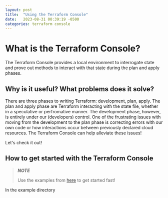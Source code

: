 ```yaml
---
layout: post
title:  "Using the Terraform Console"
date:   2023-08-31 00:39:19 -0500
categories: terraform console
---
```

# What is the Terraform Console?
The Terraform Console provides a local environment to interrogate state and prove out methods to interact with that state during the plan and apply phases.

## Why is it useful? What problems does it solve?
There are three phases to writing Terraform: development, plan, apply.
The plan and apply phase are Terraform interacting with the state file, whether in a speculative or perfromative manner.
The development phase, however, is entirely under our (developers) control.
One of the frustrating issues with moving from the development to the plan phase is correcting errors with our own code or how interactions occur between previously declared cloud resources.
The Terraform Console can help alleviate these issues!

Let's check it out!

## How to get started with the Terraform Console
> **_NOTE_**
> 
> Use the examples from [here](https://github.com/matthewaerose/terraform-examples/tree/536916c0c21e5d19d7e3df2844279bc7668a2d9f/0-basic-framework) to get started fast!

In the example directory